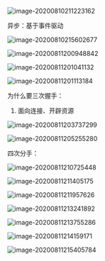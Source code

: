 ![image-20200810211223162](images\传统项目演变过程.png)



异步：基于事件驱动





![image-20200810215602677](images\微服务网关.png)



![image-20200811200948842](images\TCP总纲.png)



![image-20200811201041132](images\TCP协议.png)



![image-20200811201113184](images\Tcp优化细分.png)

为什么要三次握手：

1. 面向连接、开辟资源

![image-20200811203737299](images\tcp三次握手原理.png)



![image-20200811205255280](images\socket连接.png)



四次分手：

![image-20200811210725448](images\四次分手图解.png)



![image-20200811211405175](images\三次握手-数据传输-四次分手.png)



![image-20200811211957626](images\程序与操作系统内核交互方式.png)



![image-20200811213241892](images\网路传输层.png)





![image-20200811213755286](images\数据抓包、查看传输方式.png)



![image-20200811214159171](images\网络传输过程.png)



![image-20200811215405784](C:\Users\huayu\AppData\Roaming\Typora\typora-user-images\image-20200811215405784.png)